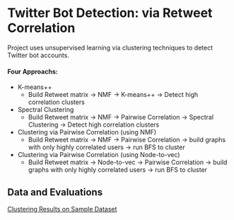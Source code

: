 # Twitter Bot Detection: via Retweet Correlation

Project uses unsupervised learning via clustering techniques to detect Twitter bot accounts. 

#### Four Approachs: 
+ K-means++
  * Build Retweet matrix -> NMF -> K-means++ -> Detect high correlation clusters
+ Spectral Clustering
  * Build Retweet matrix -> NMF -> Pairwise Correlation -> Spectral Clustering -> Detect high correlation clusters
+ Clustering via Pairwise Correlation (using NMF)
  * Build Retweet matrix -> NMF -> Pairwise Correlation -> build graphs with only highly correlated users -> run BFS to cluster
+ Clustering via Pairwise Correlation (using Node-to-vec)
  * Build Retweet matrix -> Node-to-vec -> Pairwise Correlation -> build graphs with only highly correlated users -> run BFS to cluster


## Data and Evaluations
[Clustering Results on Sample Dataset](https://docs.google.com/spreadsheets/d/1Kt-IFO9PLN4qSeCPtY7AEXBRyl75Q_ckk4tzV2rBQ-M/edit?usp=sharing)


